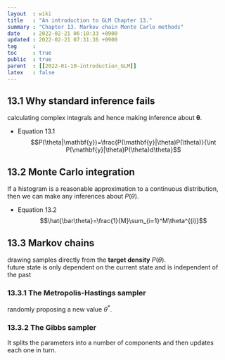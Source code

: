 ```yaml
---
layout  : wiki
title   : "An introduction to GLM Chapter 13."
summary : "Chapter 13. Markov chain Monte Carlo methods"
date    : 2022-02-21 06:10:33 +0900
updated : 2022-02-21 07:31:36 +0900
tag     : 
toc     : true
public  : true
parent  : [[2022-01-10-introduction_GLM]]
latex   : false
---
```


## 13.1 Why standard inference fails

calculating complex integrals and hence making inference about $\boldsymbol\theta$.

* Equation 13.1
$$P(\theta|\mathbf{y})=\frac{P(\mathbf{y}|\theta)P(\theta)}{\int P(\mathbf{y}|\theta)P(\theta)d\theta}$$

## 13.2 Monte Carlo integration

If a histogram is a reasonable approximation to a continuous distribution, then we can make any inferences about $P(\theta)$.  

* Equation 13.2
$$\hat{\bar\theta}=\frac{1}{M}\sum_{i=1}^M\theta^{(i)}$$

## 13.3 Markov chains

drawing samples directly from the **target density** $P(\theta)$.  
future state is only dependent on the current state and is independent of the past  

### 13.3.1 The Metropolis-Hastings sampler

randomly proposing a new value $\theta^*$.

### 13.3.2 The Gibbs sampler

It splits the parameters into a number of components and then updates each one in turn.  

